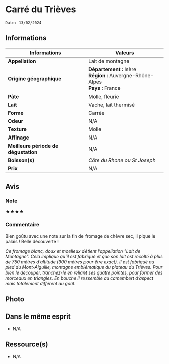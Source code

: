 # Carré du Trièves
```
Date: 13/02/2024
```
## Informations

| Informations | Valeurs |
| ---- | ---- |
| **Appellation** | Lait de montagne |
| **Origine géographique** | **Département :** Isère<br>**Région :** Auvergne-Rhône-Alpes<br>**Pays :** France  |
| **Pâte** | Molle, fleurie |
| **Lait** | Vache, lait thermisé |
| **Forme** | Carrée |
| **Odeur** | N/A |
| **Texture** | Molle |
| **Affinage** | N/A |
| **Meilleure période de dégustation** | N/A |
| **Boisson(s)** | *Côte du Rhone ou St Joseph* |
| **Prix** | N/A |

## Avis
### Note
★★★★
### Commentaire
Bien goûtu avec une note sur la fin de fromage de chèvre sec, il pique le palais ! Belle découverte !

*Ce fromage blanc, doux et moelleux détient l’appellation "Lait de Montagne". Cela implique qu’il est fabriqué et que son lait est récolté à plus de 750 mètres d’altitude (900 mètres pour être exact). Il est fabriqué au pied du Mont-Aiguille, montagne emblématique du plateau du Trièves. Pour bien le découper, tranchez-le en reliant ses quatre pointes, pour former des morceaux en triangles.*
*En bouche il ressemble au camembert d’aspect mais totalement différent au goût.* 

## Photo


## Dans le même esprit
* N/A

## Ressource(s)
* N/A